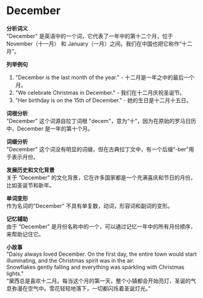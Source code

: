 # December

**分析词义**  
"December" 是英语中的一个词，它代表了一年中的第十二个月，位于 November（十一月） 和 January（一月）之间。我们在中国也把它称作“十二月”。

  

**列举例句**

  

1.  "December is the last month of the year." - 十二月是一年之中的最后一个月。
2.  "We celebrate Christmas in December." - 我们在十二月庆祝圣诞节。
3.  "Her birthday is on the 15th of December." - 她的生日是十二月十五日。

  

**词根分析**  
"December" 这个词源自拉丁词根 "decem"，意为“十”，因为在原始的罗马日历中，December 是一年的第十个月。

  

**词缀分析**  
"December" 这个词没有明显的词缀，但在古典拉丁文中，有一个后缀“-ber”用于表示月份。

  

**发展历史和文化背景**  
关于 "December" 的文化背景，它在许多国家都是一个充满喜庆和节日的月份，比如圣诞节和新年。

  

**单词变形**  
作为名词的"December" 不具有单复数，动词，形容词和副词的变形。

  

**记忆辅助**  
由于 "December" 是月份名称中的一个，可以通过记忆一年中的所有月份顺序，来帮助记住它。

  

**小故事**  
"Daisy always loved December. On the first day, the entire town would start illuminating, and the Christmas spirit was in the air.  
Snowflakes gently falling and everything was sparkling with Christmas lights."  
“黛西总是喜欢十二月。每当这个月的第一天，整个小镇都会开始亮灯，圣诞的气息弥漫在空气中。雪花轻轻地落下，一切都闪烁着圣诞灯光。”
